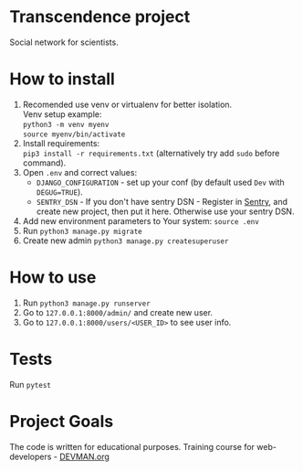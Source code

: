 # Transcendence project

Social network for scientists.

# How to install

1. Recomended use venv or virtualenv for better isolation.\
   Venv setup example: \
   `python3 -m venv myenv`\
   `source myenv/bin/activate`
2. Install requirements: \
   `pip3 install -r requirements.txt` (alternatively try add `sudo` before command).
3. Open `.env` and correct values: 
    - `DJANGO_CONFIGURATION` - set up your conf (by default used `Dev` with `DEGUG=TRUE`).
    - `SENTRY_DSN` - If you don't have sentry DSN - Register in [Sentry](https://sentry.io/),
     and create new project, then put it here. Otherwise use your sentry DSN.
4. Add new environment parameters to Your system: `source .env`
5. Run `python3 manage.py migrate`
6. Create new admin `python3 manage.py createsuperuser`

# How to use

1. Run `python3 manage.py runserver`
2. Go to `127.0.0.1:8000/admin/` and create new user.
3. Go to `127.0.0.1:8000/users/<USER_ID>` to see user info.

# Tests

Run `pytest`

# Project Goals

The code is written for educational purposes. Training course for web-developers - [DEVMAN.org](https://devman.org)
